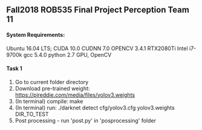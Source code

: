 ## Fall2018 ROB535 Final Project Perception Team 11
#### System Requirements:
Ubuntu 16.04 LTS;
CUDA 10.0
CUDNN 7.0
OPENCV 3.4.1
RTX2080Ti Intel i7-9700k
gcc 5.4.0
python 2.7
GPU, OpenCV

#### Task 1
1. Go to current folder directory
2. Download pre-trained weight: https://pjreddie.com/media/files/yolov3.weights
3. (In terminal) compile: make
4. (In terminal) run: ./darknet detect cfg/yolov3.cfg yolov3.weights DIR_TO_TEST
5. Post processing - run 'post.py' in 'posprocessing' folder


